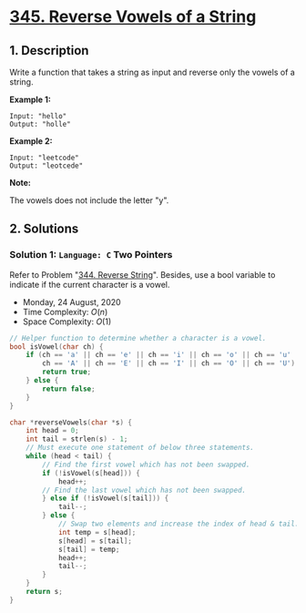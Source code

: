 # [345. Reverse Vowels of a String](https://leetcode.com/problems/reverse-vowels-of-a-string)

## 1. Description

Write a function that takes a string as input and reverse only the vowels of a string.

**Example 1:**

```
Input: "hello"
Output: "holle"
```

**Example 2:**

```
Input: "leetcode"
Output: "leotcede"
```

**Note:**

The vowels does not include the letter "y".

## 2. Solutions

### Solution 1: `Language: C` Two Pointers

Refer to Problem "[344. Reverse String](https://leetcode.com/problems/reverse-string)". Besides, use a bool variable to indicate if the current character is a vowel.

- Monday, 24 August, 2020
- Time Complexity: $O(n)$
- Space Complexity: $O(1)$

```C
// Helper function to determine whether a character is a vowel.
bool isVowel(char ch) {
    if (ch == 'a' || ch == 'e' || ch == 'i' || ch == 'o' || ch == 'u' ||
        ch == 'A' || ch == 'E' || ch == 'I' || ch == 'O' || ch == 'U') {
        return true;
    } else {
        return false;
    }
}

char *reverseVowels(char *s) {
    int head = 0;
    int tail = strlen(s) - 1;
    // Must execute one statement of below three statements.
    while (head < tail) {
        // Find the first vowel which has not been swapped.
        if (!isVowel(s[head])) {
            head++;
        // Find the last vowel which has not been swapped.
        } else if (!isVowel(s[tail])) {
            tail--;
        } else {
            // Swap two elements and increase the index of head & tail.
            int temp = s[head];
            s[head] = s[tail];
            s[tail] = temp;
            head++;
            tail--;
        }
    }
    return s;
}
```
